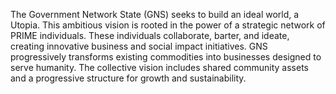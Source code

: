 The Government Network State (GNS) seeks to build an ideal world, a Utopia. This ambitious vision is rooted in the power of a strategic network of PRIME individuals. These individuals collaborate, barter, and ideate, creating innovative business and social impact initiatives. GNS progressively transforms existing commodities into businesses designed to serve humanity. The collective vision includes shared community assets and a progressive structure for growth and sustainability.
